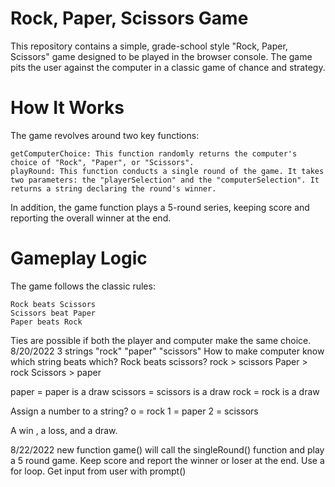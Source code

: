 # Rock, Paper, Scissors Game

This repository contains a simple, grade-school style "Rock, Paper, Scissors" game designed to be played in the browser console. The game pits the user against the computer in a classic game of chance and strategy.

# How It Works

The game revolves around two key functions:

    getComputerChoice: This function randomly returns the computer's choice of "Rock", "Paper", or "Scissors".
    playRound: This function conducts a single round of the game. It takes two parameters: the "playerSelection" and the "computerSelection". It returns a string declaring the round's winner.

In addition, the game function plays a 5-round series, keeping score and reporting the overall winner at the end.

# Gameplay Logic

The game follows the classic rules:

    Rock beats Scissors
    Scissors beat Paper
    Paper beats Rock

Ties are possible if both the player and computer make the same choice.
8/20/2022
3 strings "rock" "paper" "scissors"
How to make computer know which string beats which?
Rock beats scissors? rock > scissors
Paper > rock
Scissors > paper

paper = paper is a draw
scissors = scissors is a draw
rock = rock is a draw

Assign a number to a string?
o = rock
1 = paper
2 = scissors

A win , a loss, and a draw.

8/22/2022
new function game() will call the singleRound() function and play a 5 round game. Keep score and report the winner or loser at the end. Use a for loop. Get input from user with prompt()
